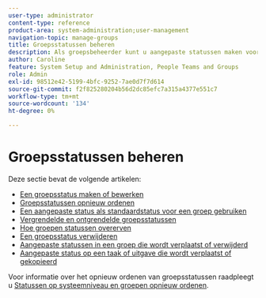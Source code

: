 ```yaml
---
user-type: administrator
content-type: reference
product-area: system-administration;user-management
navigation-topic: manage-groups
title: Groepsstatussen beheren
description: Als groepsbeheerder kunt u aangepaste statussen maken voor een groep die u beheert. Dit helpt de behoefte aan tientallen bedrijfs-brede douanestatus elimineren en staat meer autonomie in uw groepshiërarchieën toe. U kunt ook een status op systeemniveau bewerken voor een groep die u beheert als een Workfront-beheerder de status heeft ontgrendeld.
author: Caroline
feature: System Setup and Administration, People Teams and Groups
role: Admin
exl-id: 98512e42-5199-4bfc-9252-7ae0d7f7d614
source-git-commit: f2f825280204b56d2dc85efc7a315a4377e551c7
workflow-type: tm+mt
source-wordcount: '134'
ht-degree: 0%

---
```


# Groepsstatussen beheren

Deze sectie bevat de volgende artikelen:

* [Een groepsstatus maken of bewerken](../../../administration-and-setup/manage-groups/manage-group-statuses/create-or-edit-a-group-status.md)
* [Groepsstatussen opnieuw ordenen](../../../administration-and-setup/manage-groups/manage-group-statuses/reorder-group-statuses-from-groups-area.md)
* [Een aangepaste status als standaardstatus voor een groep gebruiken](../../../administration-and-setup/manage-groups/manage-group-statuses/use-custom-statuses-as-default-statuses-group.md)
* [Vergrendelde en ontgrendelde groepsstatussen](../../../administration-and-setup/manage-groups/manage-group-statuses/lock-or-unlock-a-custom-group-status.md)
* [Hoe groepen statussen overerven](../../../administration-and-setup/manage-groups/manage-group-statuses/how-groups-inherit-statuses.md)
* [Een groepsstatus verwijderen](../../../administration-and-setup/manage-groups/manage-group-statuses/delete-a-group-status.md)
* [Aangepaste statussen in een groep die wordt verplaatst of verwijderd](../../../administration-and-setup/manage-groups/manage-group-statuses/custom-statuses-in-group-moved-or-deleted.md)
* [Aangepaste status op een taak of uitgave die wordt verplaatst of gekopieerd](../../../administration-and-setup/manage-groups/manage-group-statuses/custom-statuses-on-a-task-or-issue-that-is-moved-or-copied.md)

Voor informatie over het opnieuw ordenen van groepsstatussen raadpleegt u [Statussen op systeemniveau en groepen opnieuw ordenen](../../../administration-and-setup/customize-workfront/creating-custom-status-and-priority-labels/reorder-system-statuses.md).

